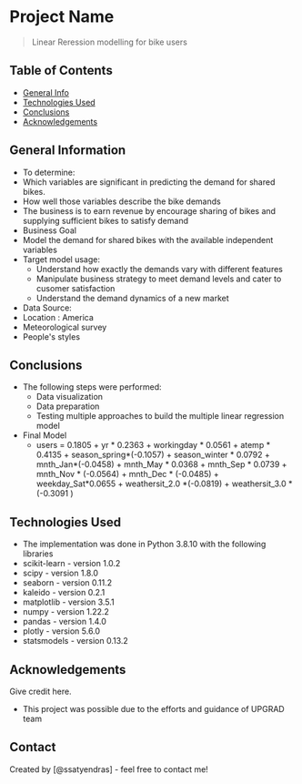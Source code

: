 # Project Name
> Linear Reression modelling for bike users


## Table of Contents
* [General Info](#general-information)
* [Technologies Used](#technologies-used)
* [Conclusions](#conclusions)
* [Acknowledgements](#acknowledgements)

<!-- You can include any other section that is pertinent to your problem -->

## General Information
- To determine:
 - Which variables are significant in predicting the demand for shared bikes.
 - How well those variables describe the bike demands
- The business is to earn revenue by encourage sharing of bikes and supplying sufficient bikes to satisfy demand 
- Business Goal
 - Model the demand for shared bikes with the available independent variables
 - Target model usage:
    - Understand how exactly the demands vary with different features
    - Manipulate business strategy to meet demand levels and cater to cusomer satisfaction
    - Understand the demand dynamics of a new market
- Data Source:
 - Location : America
 - Meteorological survey
 - People's styles

<!-- You don't have to answer all the questions - just the ones relevant to your project. -->

## Conclusions
- The following steps were performed:
    - Data visualization
    - Data preparation
    - Testing multiple approaches to build the multiple linear regression model
- Final Model
    - users = 0.1805 +  yr * 0.2363 + workingday * 0.0561 + atemp * 0.4135 + season_spring*(-0.1057) + season_winter * 0.0792 + mnth_Jan*(-0.0458) + mnth_May * 0.0368 + mnth_Sep * 0.0739 + mnth_Nov * (-0.0564) + mnth_Dec * (-0.0485) + weekday_Sat*0.0655 + weathersit_2.0 *(-0.0819) +  weathersit_3.0 * (-0.3091 )

<!-- You don't have to answer all the questions - just the ones relevant to your project. -->


## Technologies Used
- The implementation was done in Python 3.8.10 with the following libraries
- scikit-learn  - version  1.0.2
- scipy - version 1.8.0
- seaborn - version 0.11.2
- kaleido - version 0.2.1
- matplotlib - version 3.5.1
- numpy - version 1.22.2
- pandas - version 1.4.0
- plotly - version 5.6.0
- statsmodels - version 0.13.2
<!-- As the libraries versions keep on changing, it is recommended to mention the version of library used in this project -->

## Acknowledgements
Give credit here.
- This project was possible due to the efforts and guidance of UPGRAD team



## Contact
Created by [@ssatyendras] - feel free to contact me!


<!-- Optional -->
<!-- ## License -->
<!-- This project is open source and available under the [... License](). -->

<!-- You don't have to include all sections - just the one's relevant to your project -->